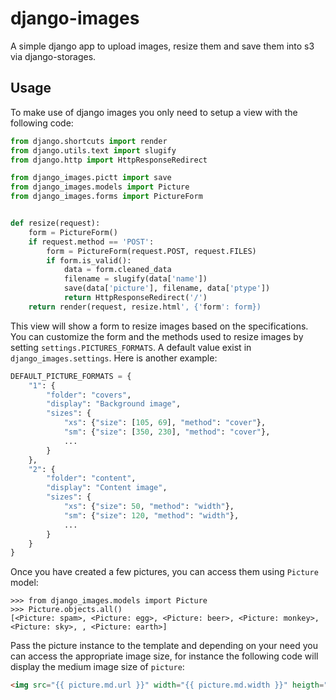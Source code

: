 # django-images

A simple django app to upload images, resize them and save them into s3 via django-storages.

## Usage

To make use of django images you only need to setup a view with the following code:

```python
from django.shortcuts import render
from django.utils.text import slugify
from django.http import HttpResponseRedirect

from django_images.pictt import save
from django_images.models import Picture
from django_images.forms import PictureForm


def resize(request):
    form = PictureForm()
    if request.method == 'POST':
        form = PictureForm(request.POST, request.FILES)
        if form.is_valid():
            data = form.cleaned_data
            filename = slugify(data['name'])
            save(data['picture'], filename, data['ptype'])
            return HttpResponseRedirect('/')
    return render(request, resize.html', {'form': form})
```

This view will show a form to resize images based on the specifications. You can customize the form and the methods
used to resize images by setting `settings.PICTURES_FORMATS`. A default value exist in `django_images.settings`. Here is another example:

```python
DEFAULT_PICTURE_FORMATS = {
    "1": {
        "folder": "covers",
        "display": "Background image",
        "sizes": {
            "xs": {"size": [105, 69], "method": "cover"},
            "sm": {"size": [350, 230], "method": "cover"},
            ...
        }
    },
    "2": {
        "folder": "content",
        "display": "Content image",
        "sizes": {
            "xs": {"size": 50, "method": "width"},
            "sm": {"size": 120, "method": "width"},
            ...
        }
    }
}
```

Once you have created a few pictures, you can access them using `Picture` model:

```
>>> from django_images.models import Picture
>>> Picture.objects.all()
[<Picture: spam>, <Picture: egg>, <Picture: beer>, <Picture: monkey>, <Picture: sky>, , <Picture: earth>]
```

Pass the picture instance to the template and depending on your need you can access the appropriate image
size, for instance the following code will display the medium image size of `picture`:

```html
<img src="{{ picture.md.url }}" width="{{ picture.md.width }}" heigth="{{ picture.md.heigth }}" />
```
